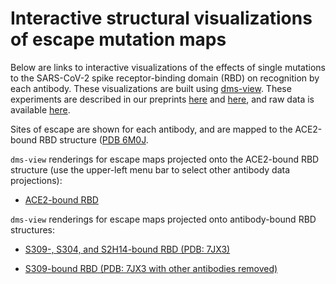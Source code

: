 # Interactive structural visualizations of escape mutation maps

Below are links to interactive visualizations of the effects of single mutations to the SARS-CoV-2 spike receptor-binding domain (RBD) on recognition by each antibody. These visualizations are built using [dms-view](https://dms-view.github.io/docs/). These experiments are described in our preprints [here](https://www.biorxiv.org/content/10.1101/2021.04.06.438709v1) and [here](https://www.biorxiv.org/content/10.1101/2021.04.07.438818v1), and raw data is available [here](https://github.com/jbloomlab/SARS-CoV-2-RBD_MAP_Vir_mAbs/blob/main/results/supp_data/vir_antibodies_raw_data.csv).

Sites of escape are shown for each antibody, and are mapped to the ACE2-bound RBD structure ([PDB 6M0J](https://www.rcsb.org/structure/6M0J).

`dms-view` renderings for escape maps projected onto the ACE2-bound RBD structure (use the upper-left menu bar to select other antibody data projections):
 - <a href="https://dms-view.github.io/?markdown-url=https%3A%2F%2Fraw.githubusercontent.com%2Fjbloomlab%2FSARS-CoV-2-RBD_MAP_Vir_mAbs%2Fmain%2Fdata%2Fdms-view_metadata.md%3Ftoken%3DABECTFIRLI3HCW5YO65AGXLAKUFWI&pdb-url=https%3A%2F%2Fraw.githubusercontent.com%2Fjbloomlab%2FSARS-CoV-2-RBD_MAP_Vir_mAbs%2Fmain%2Fdata%2Fpdbs%2F6M0J.pdb%3Ftoken%3DABECTFI3UKKLSHGQJPHFKFLAKUFX2&data-url=https%3A%2F%2Fraw.githubusercontent.com%2Fjbloomlab%2FSARS-CoV-2-RBD_MAP_Vir_mAbs%2Fmain%2Fresults%2Fsupp_data%2Fvir_antibodies_6m0j_dms-view_data.csv%3Ftoken%3DABECTFKCQANFFJD3RTP7N53AKUF3A&condition=S2H97&site_metric=site_total+escape&mutation_metric=mut_escape+color+ACE2+bind&selected_sites=393%2C394%2C396%2C428%2C462%2C514%2C516%2C518%2C520&protein-data-color=&protein-other-color=pink" target="_blank">ACE2-bound RBD</a> 

`dms-view` renderings for escape maps projected onto antibody-bound RBD structures:
 - <a href="https://dms-view.github.io/?markdown-url=https%3A%2F%2Fraw.githubusercontent.com%2Fjbloomlab%2FSARS-CoV-2-RBD_MAP_Vir_mAbs%2Fmain%2Fdata%2Fdms-view_metadata.md%3Ftoken%3DABECTFIRLI3HCW5YO65AGXLAKUFWI&pdb-url=https%3A%2F%2Fraw.githubusercontent.com%2Fjbloomlab%2FSARS-CoV-2-RBD_MAP_Vir_mAbs%2Fmain%2Fdata%2Fpdbs%2F7jx3.pdb%3Ftoken%3DABECTFIYMLJZ5GELPYIRWITAKUGTE&data-url=https%3A%2F%2Fraw.githubusercontent.com%2Fjbloomlab%2FSARS-CoV-2-RBD_MAP_Vir_mAbs%2Fmain%2Fresults%2Fsupp_data%2Fvir_antibodies_7JX3_dms-view_data.csv%3Ftoken%3DABECTFLS7HV6O3ATEY5GYXTAKUGLM&condition=S2H14&site_metric=site_total+escape&mutation_metric=mut_escape+color+ACE2+bind&selected_sites=403%2C417%2C449%2C455%2C456%2C473%2C489%2C496%2C498%2C499%2C500%2C501&protein-data-color=&protein-other-color=darkblue" target="_blank">S309-, S304, and S2H14-bound RBD (PDB: 7JX3)</a> 
  
 - <a href="https://dms-view.github.io/?markdown-url=https%3A%2F%2Fraw.githubusercontent.com%2Fjbloomlab%2FSARS-CoV-2-RBD_MAP_Vir_mAbs%2Fmain%2Fdata%2Fdms-view_metadata.md%3Ftoken%3DABECTFIRLI3HCW5YO65AGXLAKUFWI&pdb-url=https%3A%2F%2Fraw.githubusercontent.com%2Fjbloomlab%2FSARS-CoV-2-RBD_MAP_Vir_mAbs%2Fmain%2Fdata%2Fpdbs%2F7jx3_S309only.pdb%3Ftoken%3DABECTFIYMLJZ5GELPYIRWITAKUGTE&data-url=https%3A%2F%2Fraw.githubusercontent.com%2Fjbloomlab%2FSARS-CoV-2-RBD_MAP_Vir_mAbs%2Fmain%2Fresults%2Fsupp_data%2Fvir_antibodies_7JX3_dms-view_data.csv%3Ftoken%3DABECTFLS7HV6O3ATEY5GYXTAKUGLM&condition=S2H14&site_metric=site_total+escape&mutation_metric=mut_escape+color+ACE2+bind&selected_sites=403%2C417%2C449%2C455%2C456%2C473%2C489%2C496%2C498%2C499%2C500%2C501&protein-data-color=&protein-other-color=darkblue" target="_blank">S309-bound RBD (PDB: 7JX3 with other antibodies removed)</a> 
